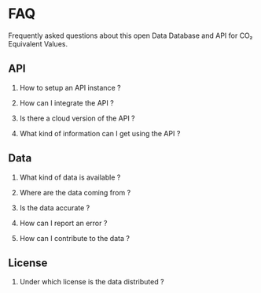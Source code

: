 # FAQ

Frequently asked questions about this open Data Database and API for CO₂ Equivalent Values.

## API

1. How to setup an API instance ?

1. How can I integrate the API ?

1. Is there a cloud version of the API ?

1. What kind of information can I get using the API ?

## Data

1. What kind of data is available ?

1. Where are the data coming from ?

1. Is the data accurate ?

1. How can I report an error ?

1. How can I contribute to the data ?

## License

1. Under which license is the data distributed ?